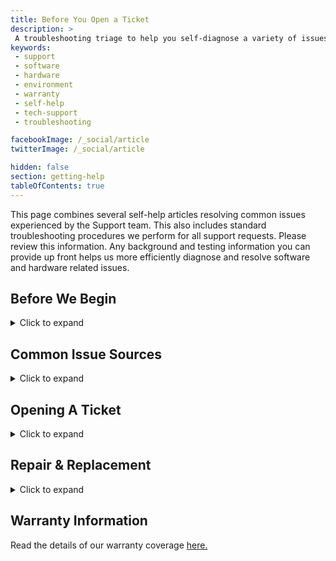 ```yaml
---
title: Before You Open a Ticket
description: >
 A troubleshooting triage to help you self-diagnose a variety of issues.
keywords:
 - support
 - software
 - hardware
 - environment
 - warranty
 - self-help
 - tech-support
 - troubleshooting

facebookImage: /_social/article
twitterImage: /_social/article

hidden: false
section: getting-help
tableOfContents: true
---
```


This page combines several self-help articles resolving common issues experienced by the Support team. This also includes standard troubleshooting procedures we perform for all support requests. Please review this information. Any background and testing information you can provide up front helps us more efficiently diagnose and resolve software and hardware related issues.

## Before We Begin

<details>
   <summary>Click to expand</summary>

### 1. Do you have a current backup of your files?

<details>
   <summary>Click to expand</summary>

If your issue is time-sensitive, reinstalling (or [refreshing](/articles/pop-recovery#refresh-install)) the operating system may provide the fastest resolution. Be sure to backup all important data before performing any tests or contacting Support. Re-imaging is much easier to do if we know that your important files are safe.

**Note**: This guide may cover diagnostics and testing that you've already performed. Skip those sections as needed, but be sure to provide that information when submitting your ticket.

We have a help article to guide you through backing up your system [here.](/articles/backup-files)

</details>

### 2. Do you have a Pop!\_OS or Ubuntu Live USB?

<details>
   <summary>Click to expand</summary>

A Live USB can be used as a rescue disk. This will provide us an outside OS environment to access your installed system, potentially rescue files that have not been backed up, or quickly reinstall the OS if necessary.

We have an article to guide you through creating [Live USBs here.](/articles/live-disk)

</details>
</details>

## Common Issue Sources

<details>
   <summary>Click to expand</summary>

### Software

<details>
   <summary>Click to expand</summary>

See this article for troubleshooting software issues [here.](/articles/software-triage)

</details>

### Environment

<details>
   <summary>Click to expand</summary>

1. Are any other machines or users in your home or workspace experiencing the same issue?
2. If the issue involves networking, have you tried resetting your modem/router?

   **NOTE:** Please try this again, even if it appears no other devices are affected.

3. Are there any devices in proximity with your system that could be causing Wi-Fi or Bluetooth interference?
4. Is your work environment a stable temperature or has it been particularly warm or cold lately?
5. Have you added any external devices or accessories to your machine and workflow lately?
6. Has the machine ever suffered any fall or liquid damage?

</details>

### Hardware

<details>
   <summary>Click to expand</summary>

Steps 3 and 5 from the above Environment section will confirm the issue is caused by hardware configuration or failure. We also recommend following this guide for [diagnosing hardware failure](/articles/hardware-failure).

</details>
</details>

## Opening A Ticket

<details>
   <summary>Click to expand</summary>

### How Do I Submit A Support Ticket?

<details>
   <summary>Click to expand</summary>

- **Online** - Submit a ticket online by logging into our [support page](https://account.system76.com/login). Please [follow these steps](/articles/clear-cache-and-cookies) if you're having issues signing into your account or opening a ticket.

- **By Phone** - Contact us at (720)-226-9269. We're open 8am-5pm MST. Response time may be limited on weekends and holidays.

</details>

## What Information Should I Provide to Support?

<details>
   <summary>Click to expand</summary>

Any information or test results you can provide when opening your support case will help us resolve your issue faster. Please answer as many questions as you can, using this article as a guide for gathering information to submit when opening a support case.

</details>

## Attaching Files In Your Ticket

<details>
   <summary>Click to expand</summary>

The first message sent on a ticket does not support file attachments; however, the second message will.

If you're having difficulty attaching a file, you can also email the file to info@system76.com. Please be sure to tell us on the ticket if you have sent an email attachment.

</details>
</details>

## Repair & Replacement

<details>
   <summary>Click to expand</summary>

We have several repair or replacement options available depending on the circumstances.

### Advance Replacement Whole System - Within 30 days of Shipment

<details>
   <summary>Click to expand</summary>

We build and ship a replacement system with the same configuration, and have you return the defective system once the new one is received. More details will be provided if this process is requested.

</details>

### Advance Replacement Part - Within Warranty Period

<details>
   <summary>Click to expand</summary>

We send a replacement part for self-service or service at a local repair shop, then have you return the defective part. We also provide the service manual for your machine if applicable. You can see the available [service manuals here](/articles/guides) and [here](https://tech-docs.system76.com/)

More details will be provided if this process is requested.

</details>

### Repair - Within Warranty

<details>
   <summary>Click to expand</summary>

We bring the system in for diagnosis and repairs. Repair costs are covered under warranty, except for accidental damage or misuse. More details will be provided if this process is requested.

</details>

### Repair - Out of Warranty

<details>
   <summary>Click to expand</summary>

We bring the system in for paid diagnosis and repairs. Repair costs are not covered. More details will be provided if this process is requested.

</details>

### Parts Purchase

<details>
   <summary>Click to expand</summary>

We create and offer a quote to purchase the part in question. We usually can also offer the part number if you prefer to source the part elsewhere. More details will be provided if this process is requested.

</details>
</details>

## Warranty Information

Read the details of our warranty coverage [here.](https://system76.com/warranty)
